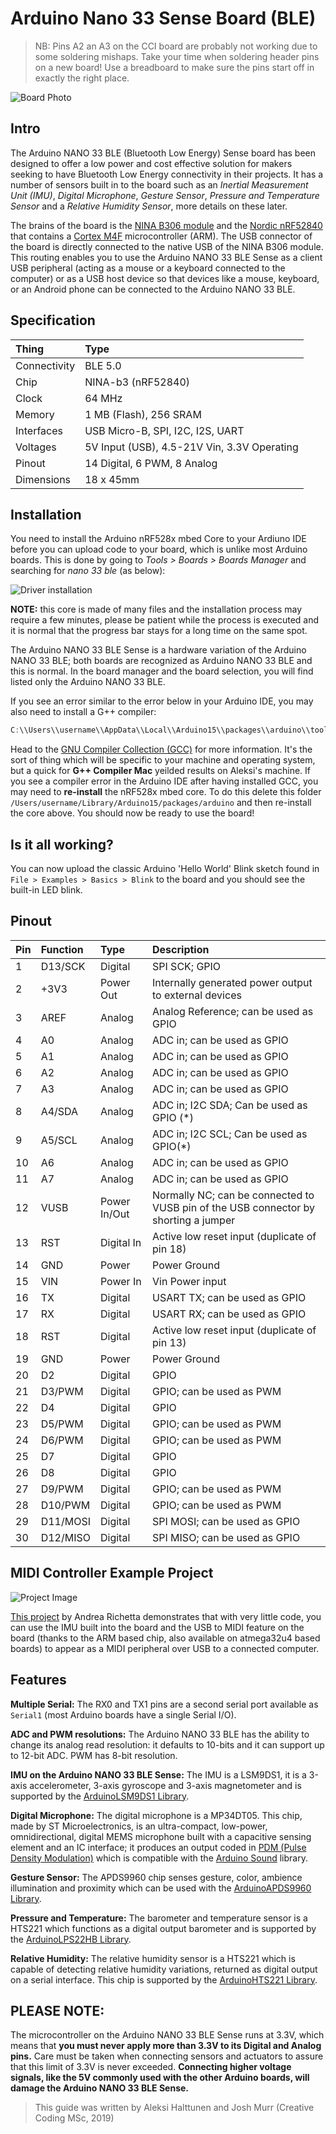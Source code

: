 # Arduino Nano 33 Sense Board (BLE)

> NB: Pins A2 an A3 on the CCI board are probably not working due to some soldering mishaps. Take your time when soldering header pins on a new board! Use a breadboard to make sure the pins start off in exactly the right place.

![Board Photo](https://store-cdn.arduino.cc/uni/catalog/product/cache/1/image/520x330/604a3538c15e081937dbfbd20aa60aad/a/b/abx00030_featured.jpg)

## Intro

The Arduino NANO 33 BLE (Bluetooth Low Energy) Sense board has been designed to offer a low power and cost effective solution for makers seeking to have Bluetooth Low Energy connectivity in their projects. It has a number of sensors built in to the board such as an _Inertial Measurement Unit (IMU)_, _Digital Microphone_, _Gesture Sensor_, _Pressure and Temperature Sensor_ and a _Relative Humidity Sensor_, more details on these later.

The brains of the board is the [NINA B306 module](https://www.u-blox.com/sites/default/files/NINA-B3_DataSheet_%28UBX-17052099%29.pdf) and the [Nordic nRF52840](https://infocenter.nordicsemi.com/pdf/nRF52840_PS_v1.1.pdf) that contains a [Cortex M4F](https://developer.arm.com/ip-products/processors/cortex-m/cortex-m4) microcontroller (ARM). The USB connector of the board is directly connected to the native USB of the NINA B306 module. This routing enables you to use the Arduino NANO 33 BLE Sense as a client USB peripheral (acting as a mouse or a keyboard connected to the computer) or as a USB host device so that devices like a mouse, keyboard, or an Android phone can be connected to the Arduino NANO 33 BLE.

## Specification

| Thing        | Type |
|:-------------|:-----|
| Connectivity | BLE 5.0 |
| Chip         | NINA-b3 (nRF52840) |
| Clock        | 64 MHz |
| Memory       | 1 MB (Flash), 256 SRAM |
| Interfaces   | USB Micro-B, SPI, I2C, I2S, UART |
| Voltages | 5V Input (USB), 4.5-21V Vin, 3.3V Operating |
| Pinout | 14 Digital, 6 PWM, 8 Analog |
| Dimensions | 18 x 45mm |


## Installation

You need to install the Arduino nRF528x mbed Core to your Ardiuno IDE before you can upload code to your board, which is unlike most Arduino boards. This is done by going to _Tools > Boards > Boards Manager_ and searching for _nano 33 ble_ (as below):

![Driver installation](https://www.arduino.cc/en/uploads/Guide/MBED_Board_Insta.jpg)

__NOTE:__ this core is made of many files and the installation process may require a few minutes, please be patient while the process is executed and it is normal that the progress bar stays for a long time on the same spot.

The Arduino NANO 33 BLE Sense is a hardware variation of the Arduino NANO 33 BLE; both boards are recognized as Arduino NANO 33 BLE and this is normal. In the board manager and the board selection, you will find listed only the Arduino NANO 33 BLE.

If you see an error similar to the error below in your Arduino IDE, you may also need to install a G++ compiler:


```c++
C:\\Users\\username\\AppData\\Local\\Arduino15\\packages\\arduino\\tools\\arm-none-eabi-gcc\\7-2017q4/bin/arm-none-eabi-g++
```

Head to the [GNU Compiler Collection (GCC)](https://gcc.gnu.org/) for more information. It's the sort of thing which will be specific to your machine and operating system, but a quick for __G++ Compiler Mac__ yeilded results on Aleksi's machine. If you see a compiler error in the Arduino IDE after having installed GCC, you may need to __re-install__ the nRF528x mbed core. To do this delete this folder `/Users/username/Library/Arduino15/packages/arduino` and then re-install the core above. You should now be ready to use the board!

## Is it all working?

You can now upload the classic Arduino 'Hello World' Blink sketch found in `File > Examples > Basics > Blink` to the board and you should see the built-in LED blink.

## Pinout

|Pin|Function|Type|Description
|:---|:---|:---|:---|
|1 |D13/SCK|Digital|SPI SCK; GPIO|
|2 |+3V3|Power Out|Internally generated power output to external devices|
|3 |AREF|Analog|Analog Reference; can be used as GPIO|
|4 |A0|Analog|ADC in; can be used as GPIO|
|5 |A1|Analog|ADC in; can be used as GPIO|
|6 |A2|Analog|ADC in; can be used as GPIO|
|7 |A3|Analog|ADC in; can be used as GPIO|
|8 |A4/SDA|Analog|ADC in; I2C SDA; Can be used as GPIO (\*)|
|9 |A5/SCL|Analog|ADC in; I2C SCL; Can be used as GPIO(\*)|
|10 | A6|Analog|ADC in; can be used as GPIO|
|11 | A7|Analog|ADC in; can be used as GPIO|
|12 | VUSB |Power In/Out|Normally NC; can be connected to VUSB pin of the USB connector by shorting a jumper|
|13 | RST|Digital In|Active low reset input (duplicate of pin 18)|
|14 | GND|Power|Power Ground|
|15 | VIN|Power In|Vin Power input|
|16 | TX|Digital|USART TX; can be used as GPIO|
|17 | RX|Digital|USART RX; can be used as GPIO|
|18 | RST|Digital|Active low reset input (duplicate of pin 13)|
|19 | GND|Power|Power Ground|
|20 | D2|Digital|GPIO|
|21 | D3/PWM|Digital|GPIO; can be used as PWM|
|22 | D4|Digital|GPIO|
|23 | D5/PWM|Digital|GPIO; can be used as PWM|
|24 | D6/PWM|Digital|GPIO; can be used as PWM|
|25 | D7|Digital|GPIO|
|26 | D8|Digital|GPIO|
|27 | D9/PWM|Digital|GPIO; can be used as PWM|
|28 | D10/PWM|Digital|GPIO; can be used as PWM|
|29 | D11/MOSI|Digital|SPI MOSI; can be used as GPIO|
|30 | D12/MISO|Digital|SPI MISO; can be used as GPIO|

## MIDI Controller Example Project

![Project Image](https://hackster.imgix.net/uploads/attachments/1012929/_bbQyIDflF5.blob?auto=compress%2Cformat&w=900&h=675&fit=min)

[This project](https://create.arduino.cc/projecthub/arichetta/air-drum-with-arduino-nano-33-iot-8e9d45?ref=platform&ref_id=424_trending___&offset=8) by Andrea Richetta demonstrates that with very little code, you can use the IMU built into the board and the USB to MIDI feature on the board (thanks to the ARM based chip, also available on atmega32u4 based boards) to appear as a MIDI peripheral over USB to a connected computer.

## Features

__Multiple Serial:__ The RX0 and TX1 pins are a second serial port available as `Serial1` (most Arduino boards have a single Serial I/O).

__ADC and PWM resolutions:__ The Arduino NANO 33 BLE has the ability to change its analog read resolution: it defaults to 10-bits and it can support up to 12-bit ADC. PWM has 8-bit resolution.

__IMU on the Arduino NANO 33 BLE Sense:__ The IMU is a LSM9DS1, it is a 3-axis accelerometer, 3-axis gyroscope and 3-axis magnetometer and is supported by the [ArduinoLSM9DS1 Library](https://www.arduino.cc/en/Reference/ArduinoLSM9DS1). 

__Digital Microphone:__ The digital microphone is a MP34DT05. This chip, made by ST Microelectronics, is an ultra-compact, low-power, omnidirectional, digital MEMS microphone built with a capacitive sensing element and an IC interface; it produces an output coded in [PDM (Pulse Density Modulation)](https://en.wikipedia.org/wiki/Pulse-density_modulation) which is compatible with the [Arduino Sound](https://www.arduino.cc/en/Reference/ArduinoSound) library. 

__Gesture Sensor:__ The APDS9960 chip senses gesture, color, ambience illumination and proximity which can be used with the [ArduinoAPDS9960 Library](https://www.arduino.cc/en/Reference/ArduinoAPDS9960).

__Pressure and Temperature:__ The barometer and temperature sensor is a HTS221 which functions as a digital output barometer and is supported by the [ArduinoLPS22HB Library](https://www.arduino.cc/en/Reference/ArduinoLPS22HB).

__Relative Humidity:__ The relative humidity sensor is a HTS221 which is capable of detecting relative humidity variations, returned as digital output on a serial interface. This chip is supported by the [ArduinoHTS221 Library](https://www.arduino.cc/en/Reference/ArduinoHTS221).

## __PLEASE NOTE:__

The microcontroller on the Arduino NANO 33 BLE Sense runs at 3.3V, which means that __you must never apply more than 3.3V to its Digital and Analog pins.__ Care must be taken when connecting sensors and actuators to assure that this limit of 3.3V is never exceeded. __Connecting higher voltage signals, like the 5V commonly used with the other Arduino boards, will damage the Arduino NANO 33 BLE Sense.__

> This guide was written by Aleksi Halttunen and Josh Murr (Creative Coding MSc, 2019)
